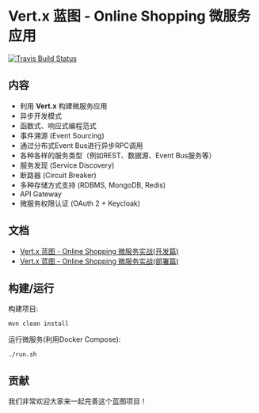 # Vert.x 蓝图 - Online Shopping 微服务应用

[![Travis Build Status](https://travis-ci.org/sczyh30/vertx-blueprint-microservice.svg?branch=master)](https://travis-ci.org/sczyh30/vertx-blueprint-microservice)

## 内容

- 利用 **Vert.x** 构建微服务应用
- 异步开发模式
- 函数式、响应式编程范式
- 事件溯源 (Event Sourcing)
- 通过分布式Event Bus进行异步RPC调用
- 各种各样的服务类型（例如REST、数据源、Event Bus服务等）
- 服务发现 (Service Discovery)
- 断路器 (Circuit Breaker)
- 多种存储方式支持 (RDBMS, MongoDB, Redis)
- API Gateway
- 微服务权限认证 (OAuth 2 + Keycloak)

## 文档

- [Vert.x 蓝图 - Online Shopping 微服务实战(开发篇)](http://sczyh30.github.io/vertx-blueprint-microservice/cn/index.html)
- [Vert.x 蓝图 - Online Shopping 微服务实战(部署篇)](http://sczyh30.github.io/vertx-blueprint-microservice/cn/deployment.html)

## 构建/运行

构建项目:

    mvn clean install

运行微服务(利用Docker Compose):

    ./run.sh

## 贡献

我们非常欢迎大家来一起完善这个蓝图项目！